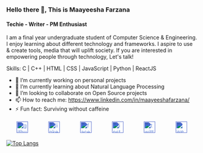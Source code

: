 <!---
Profile Banner
//[CS Undergrad ](https://pbs.twimg.com/profile_banners/876492137138765824/1687706887/600x200) 
-->
### Hello there 👋, This is Maayeesha Farzana
#### Techie - Writer - PM Enthusiast

I am a final year undergraduate student of Computer Science & Engineering. I enjoy learning about different technology and frameworks. I aspire to use & create tools, media that will uplift society. If you are interested in empowering people through technology, Let's talk! 

Skills: C | C++ | HTML | CSS | JavaScript | Python | ReactJS

- 🔭 I’m currently working on personal projects 
- 🌱 I’m currently learning about Natural Language Processing
- 👯 I’m looking to collaborate on Open Source projects 
- 📫 How to reach me: https://www.linkedin.com/in/maayeeshafarzana/ 
- ⚡ Fun fact: Surviving without caffeine 



<!-- HTML -->
<div style="display: flex; justify-content: space-around; align-items: center;">
    <a href="https://github.com/maayeesha"><img src="https://cdn.jsdelivr.net/npm/simple-icons@3.0.1/icons/github.svg" alt="github" height="30" style="filter: invert(64%) sepia(32%) saturate(1105%) hue-rotate(191deg) brightness(91%) contrast(89%); margin: 5px;"></a>
    <a href="https://www.linkedin.com/in/maayeeshafarzana/"><img src="https://cdn.jsdelivr.net/npm/simple-icons@3.0.1/icons/linkedin.svg" alt="linkedin" height="30" style="filter: invert(64%) sepia(32%) saturate(1105%) hue-rotate(191deg) brightness(91%) contrast(89%); margin: 5px;"></a>
    <a href="https://www.facebook.com/maayeeshafarzana"><img src="https://cdn.jsdelivr.net/npm/simple-icons@3.0.1/icons/facebook.svg" alt="facebook" height="30" style="filter: invert(64%) sepia(32%) saturate(1105%) hue-rotate(191deg) brightness(91%) contrast(89%); margin: 5px;"></a>
    <a href="https://www.instagram.com/maayeesha_/"><img src="https://cdn.jsdelivr.net/npm/simple-icons@3.0.1/icons/instagram.svg" alt="instagram" height="30" style="filter: invert(64%) sepia(32%) saturate(1105%) hue-rotate(191deg) brightness(91%) contrast(89%); margin: 5px;"></a>
    <a href="https://twitter.com/maayeesha"><img src="https://cdn.jsdelivr.net/npm/simple-icons@3.0.1/icons/twitter.svg" alt="twitter" height="30" style="filter: invert(64%) sepia(32%) saturate(1105%) hue-rotate(191deg) brightness(91%) contrast(89%); margin: 5px;"></a>
    <a href="https://sites.google.com/view/maayeesha"><img src="https://cdn.jsdelivr.net/npm/simple-icons@3.0.1/icons/icloud.svg" alt="website" height="30" style="filter: invert(64%) sepia(32%) saturate(1105%) hue-rotate(191deg) brightness(91%) contrast(89%); margin: 5px;"></a>
</div>




[![Top Langs](https://github-readme-stats.vercel.app/api/top-langs/?username=maayeesha)](https://github.com/anuraghazra/github-readme-stats)
